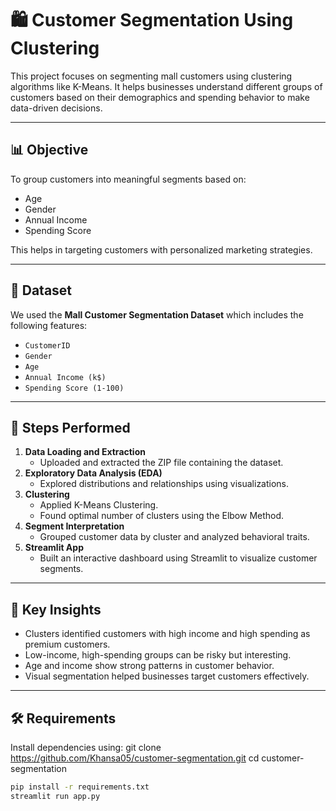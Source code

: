# 🛍️ Customer Segmentation Using Clustering
This project focuses on segmenting mall customers using clustering algorithms like K-Means. It helps businesses understand different groups of customers based on their demographics and spending behavior to make data-driven decisions.

---

## 📊 Objective
To group customers into meaningful segments based on:
- Age
- Gender
- Annual Income
- Spending Score

This helps in targeting customers with personalized marketing strategies.

---

## 📁 Dataset
We used the **Mall Customer Segmentation Dataset** which includes the following features:
- `CustomerID`
- `Gender`
- `Age`
- `Annual Income (k$)`
- `Spending Score (1-100)`

---

## 🧪 Steps Performed
1. **Data Loading and Extraction**
   - Uploaded and extracted the ZIP file containing the dataset.
2. **Exploratory Data Analysis (EDA)**
   - Explored distributions and relationships using visualizations.
3. **Clustering**
   - Applied K-Means Clustering.
   - Found optimal number of clusters using the Elbow Method.
4. **Segment Interpretation**
   - Grouped customer data by cluster and analyzed behavioral traits.
5. **Streamlit App**
   - Built an interactive dashboard using Streamlit to visualize customer segments.

---

## 🧠 Key Insights
- Clusters identified customers with high income and high spending as premium customers.
- Low-income, high-spending groups can be risky but interesting.
- Age and income show strong patterns in customer behavior.
- Visual segmentation helped businesses target customers effectively.

---

## 🛠️ Requirements
Install dependencies using:
git clone https://github.com/Khansa05/customer-segmentation.git
cd customer-segmentation
```bash
pip install -r requirements.txt
streamlit run app.py
